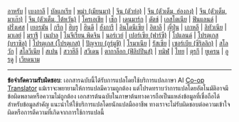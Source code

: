 <!--
CO_OP_TRANSLATOR_METADATA:
{
  "original_hash": "c190f3eb95e4770a1b84dfbf6587d471",
  "translation_date": "2025-10-22T12:05:25+00:00",
  "source_file": "src/co_op_translator/templates/languages_table.md",
  "language_code": "th"
}
-->
<!-- markdownlint-disable MD041 -->
<!-- CO-OP TRANSLATOR LANGUAGES TABLE START -->
[อาหรับ](../ar/README.md) | [เบงกาลี](../bn/README.md) | [บัลแกเรีย](../bg/README.md) | [พม่า (เมียนมา)](../my/README.md) | [จีน (ตัวย่อ)](../zh/README.md) | [จีน (ตัวเต็ม, ฮ่องกง)](../hk/README.md) | [จีน (ตัวเต็ม, มาเก๊า)](../mo/README.md) | [จีน (ตัวเต็ม, ไต้หวัน)](../tw/README.md) | [โครเอเชีย](../hr/README.md) | [เช็ก](../cs/README.md) | [เดนมาร์ก](../da/README.md) | [ดัตช์](../nl/README.md) | [เอสโตเนีย](../et/README.md) | [ฟินแลนด์](../fi/README.md) | [ฝรั่งเศส](../fr/README.md) | [เยอรมัน](../de/README.md) | [กรีก](../el/README.md) | [ฮิบรู](../he/README.md) | [ฮินดี](../hi/README.md) | [ฮังการี](../hu/README.md) | [อินโดนีเซีย](../id/README.md) | [อิตาลี](../it/README.md) | [ญี่ปุ่น](../ja/README.md) | [เกาหลี](../ko/README.md) | [ลิทัวเนีย](../lt/README.md) | [มาเลย์](../ms/README.md) | [มราฐี](../mr/README.md) | [เนปาล](../ne/README.md) | [ไนจีเรียน พิดจิน](../pcm/README.md) | [นอร์เวย์](../no/README.md) | [เปอร์เซีย (ฟาร์ซี)](../fa/README.md) | [โปแลนด์](../pl/README.md) | [โปรตุเกส (บราซิล)](../br/README.md) | [โปรตุเกส (โปรตุเกส)](../pt/README.md) | [ปัญจาบ (กูร์มูขี)](../pa/README.md) | [โรมาเนีย](../ro/README.md) | [รัสเซีย](../ru/README.md) | [เซอร์เบีย (ซีริลลิก)](../sr/README.md) | [สโลวัก](../sk/README.md) | [สโลวีเนีย](../sl/README.md) | [สเปน](../es/README.md) | [สวาฮีลี](../sw/README.md) | [สวีเดน](../sv/README.md) | [ตากาล็อก (ฟิลิปปินส์)](../tl/README.md) | [ทมิฬ](../ta/README.md) | [ไทย](./README.md) | [ตุรกี](../tr/README.md) | [ยูเครน](../uk/README.md) | [อูรดู](../ur/README.md) | [เวียดนาม](../vi/README.md)
<!-- CO-OP TRANSLATOR LANGUAGES TABLE END -->

---

**ข้อจำกัดความรับผิดชอบ**:
เอกสารฉบับนี้ได้รับการแปลโดยใช้บริการแปลภาษา AI [Co-op Translator](https://github.com/Azure/co-op-translator) แม้เราจะพยายามให้การแปลมีความถูกต้อง แต่โปรดทราบว่าการแปลโดยอัตโนมัติอาจมีข้อผิดพลาดหรือความไม่ถูกต้อง เอกสารต้นฉบับในภาษาต้นทางควรถือเป็นแหล่งข้อมูลที่เชื่อถือได้ สำหรับข้อมูลสำคัญ แนะนำให้ใช้บริการแปลโดยนักแปลมืออาชีพ ทางเราจะไม่รับผิดชอบต่อความเข้าใจผิดหรือการตีความที่เกิดจากการใช้การแปลนี้